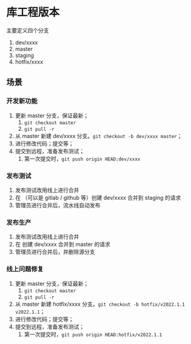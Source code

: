 库工程版本
====

主要定义四个分支

1. dev/xxxx
2. master
3. staging
4. hotfix/xxxx

## 场景

### 开发新功能

1. 更新 master 分支，保证最新；
    1. `git checkout master`
    1. `git pull -r`
1. 从 master 新建 dev/xxxx 分支。`git checkout -b dev/xxxx master`；
1. 进行修改代码；提交等；
1. 提交到远程，准备发布测试；
    1. 第一次提交时，`git push origin HEAD:dev/xxxx`

### 发布测试

1. 发布测试改用线上进行合并
1. 在 <Repo> （可以是 gitlab / github 等）创建 dev/xxxx 合并到 staging 的请求
1. 管理员进行合并后，流水线自动发布

### 发布生产

1. 发布测试改用线上进行合并
1. 在 <Repo> 创建 dev/xxxx 合并到 master 的请求
1. 管理员进行合并后，并删除源分支

### 线上问题修复

1. 更新 master 分支，保证最新；
    1. `git checkout master`
    1. `git pull -r`
1. 从 master 新建 hotfix/xxxx 分支。`git checkout -b hotfix/v2022.1.1 v2022.1.1`；
1. 进行修改代码；提交等；
1. 提交到远程，准备发布测试；
    1. 第一次提交时，`git push origin HEAD:hotfix/v2022.1.1`

